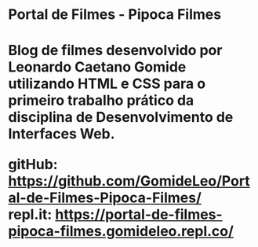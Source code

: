 <h1>Portal de Filmes - Pipoca Filmes<h1>

<p>Blog de filmes desenvolvido por Leonardo Caetano Gomide utilizando HTML e CSS para o primeiro trabalho prático da disciplina de Desenvolvimento de Interfaces Web.<p>

gitHub: https://github.com/GomideLeo/Portal-de-Filmes-Pipoca-Filmes/<br>
repl.it: https://portal-de-filmes-pipoca-filmes.gomideleo.repl.co/
